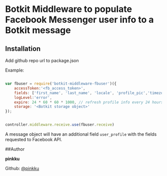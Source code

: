 # Botkit Middleware to populate Facebook Messenger user info to a Botkit message
## Installation
Add github repo url to package.json

Example:
```js

var fbuser = require('botkit-middleware-fbuser')({
    accessToken:'<fb_access_token>',
    fields: ['first_name', 'last_name', 'locale', 'profile_pic','timezone','gender','is_payment_enabled'],
    logLevel:'error',
    expire: 24 * 60 * 60 * 1000, // refresh profile info every 24 hours
    storage: '<Botkit storage object>'
});


controller.middleware.receive.use(fbuser.receive)
```
A message object will have an additional field `user_profile` with the fields requested to Facebook API.

##Author

**pinkku**

Github: [@pinkku](https://github.com/pinkku)

